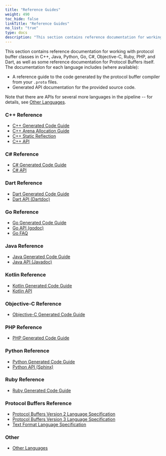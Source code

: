 ```yaml
---
title: "Reference Guides"
weight: 490
toc_hide: false
linkTitle: "Reference Guides"
no_list: "true"
type: docs
description: "This section contains reference documentation for working with protocol buffer classes in C++, Java, Python, Go, C#, Objective-C, Ruby, PHP, and Dart, as well as some reference documentation for Protocol Buffers itself."
---
```

    

This section contains reference documentation for working with protocol buffer
classes in C++, Java, Python, Go, C\#, Objective-C, Ruby, PHP, and Dart, as well
as some reference documentation for Protocol Buffers itself. The documentation
for each language includes (where available):

-   A reference guide to the code generated by the protocol buffer compiler from
    your `.proto` files.
-   Generated API documentation for the provided source code.

Note that there are APIs for several more languages in the pipeline -- for
details, see [Other Languages](/docs/reference/other).

### C++ Reference

-   [C++ Generated Code Guide](/docs/reference/cpp/cpp-generated)
-   [C++ Arena Allocation Guide](/docs/reference/cpp/arenas)
-   [C++ Static Reflection](/docs/reference/cpp/cpp-static-reflection)
-   [C++ API](/docs/reference/cpp/api-docs/)

### C\# Reference

-   [C\# Generated Code Guide](/docs/reference/csharp/csharp-generated)
-   [C\# API](/docs/reference/csharp/api-docs/)

### Dart Reference

-   [Dart Generated Code Guide](/docs/reference/dart/dart-generated)
-   [Dart API (Dartdoc)](//pub.dartlang.org/documentation/protobuf)

### Go Reference

-   [Go Generated Code Guide](/docs/reference/go/go-generated)
-   [Go API (godoc)](https://pkg.go.dev/google.golang.org/protobuf/proto)
-   [Go FAQ](/docs/reference/go/faq)

### Java Reference

-   [Java Generated Code Guide](/docs/reference/java/java-generated)
-   [Java API (Javadoc)](/docs/reference/java/api-docs/overview-summary.html)

### Kotlin Reference

-   [Kotlin Generated Code Guide](/docs/reference/kotlin/kotlin-generated)
-   [Kotlin API](/docs/reference/kotlin/api-docs)

### Objective-C Reference

-   [Objective-C Generated Code Guide](/docs/reference/objective-c/objective-c-generated)

### PHP Reference

-   [PHP Generated Code Guide](/docs/reference/php/php-generated)

### Python Reference

-   [Python Generated Code Guide](/docs/reference/python/python-generated)
-   [Python API (Sphinx)](https://googleapis.dev/python/protobuf/latest/)

### Ruby Reference

-   [Ruby Generated Code Guide](/docs/reference/ruby/ruby-generated)

### Protocol Buffers Reference

-   [Protocol Buffers Version 2 Language Specification](/docs/reference/protobuf/proto2-spec)
-   [Protocol Buffers Version 3 Language Specification](/docs/reference/protobuf/proto3-spec)
-   [Text Format Language Specification](/docs/reference/protobuf/textformat-spec)

### Other

-   [Other Languages](/docs/reference/other)
